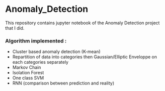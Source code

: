 # Anomaly_Detection

This repository contains jupyter notebook of the Anomaly Detection project that I did.

### Algorithm implemented :

- Cluster based anomaly detection (K-mean)
- Repartition of data into categories then Gaussian/Elliptic Enveloppe on each categories separately
- Markov Chain
- Isolation Forest
- One class SVM
- RNN (comparison between prediction and reality)
